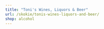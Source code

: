 ```yaml
---
title: "Toni's Wines, Liquors & Beer"
url: /skokie/tonis-wines-liquors-and-beer/
shop: alcohol
---
```

